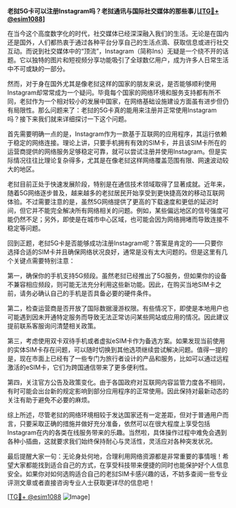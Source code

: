 **老挝5G卡可以注册Instagram吗？老挝通讯与国际社交媒体的那些事儿[[TG💪+ @esim1088](https://t.me/s/esim1088)]**

在当今这个高度数字化的时代，社交媒体已经深深融入我们的生活。无论是在国内还是国外，人们都热衷于通过各种平台分享自己的生活点滴、获取信息或进行社交互动。而说到社交媒体中的“顶流”，Instagram（简称Ins）无疑是一个绕不开的话题。它以独特的图片和短视频分享功能吸引了全球数亿用户，成为许多人日常生活中不可或缺的一部分。

然而，对于身在国外尤其是像老挝这样的国家的朋友来说，是否能够顺利使用Instagram却常常成为一个疑问。毕竟每个国家的网络环境和服务支持都有所不同，老挝作为一个相对较小的发展中国家，在网络基础设施建设方面虽有进步但仍有局限性。那么问题来了：老挝的5G卡真的能用来注册并正常使用Instagram吗？接下来我们就来详细探讨一下这个问题。

首先需要明确一点的是，Instagram作为一款基于互联网的应用程序，其运行依赖于稳定的网络连接。理论上讲，只要手机拥有有效的SIM卡，并且该SIM卡所在的运营商提供的网络服务足够稳定可靠，就可以尝试注册并使用Instagram。但是实际情况往往比理论复杂得多，尤其是在像老挝这样网络覆盖范围有限、网速波动较大的地区。

老挝目前正处于快速发展阶段，特别是在通信技术领域取得了显著成就。近年来，随着5G网络逐步普及，越来越多的老挝居民开始享受到更快捷高效的移动互联网体验。不过需要注意的是，虽然5G网络提供了更高的下载速度和更低的延迟时间，但它并不能完全解决所有网络相关的问题。例如，某些偏远地区的信号强度可能仍然不足；另外，即使是在城市中心区域，也可能会因为网络拥堵而导致连接不稳定等问题。

回到正题，老挝5G卡是否能够成功注册Instagram呢？答案是肯定的——只要你选择合适的SIM卡并且确保网络状况良好，通常是没有太大问题的。但是这里有几个关键点需要特别注意：

第一，确保你的手机支持5G频段。虽然老挝已经推出了5G服务，但如果你的设备不兼容相应频段，则可能无法充分利用这些新功能。因此，在购买当地SIM卡之前，请务必确认自己的手机是否具备必要的硬件条件。

第二，检查运营商是否开放了国际数据漫游权限。有些情况下，即使是本地用户也可能遇到因未开通特定服务而导致无法正常访问某些网站或应用的情况。因此建议提前联系客服询问清楚相关政策。

第三，考虑使用双卡双待手机或者虚拟eSIM卡作为备选方案。如果发现当前使用的实体SIM卡存在问题，可以随时切换到其他选项继续尝试解决问题。值得一提的是，现在市面上已经有了一些专门为旅行者设计的产品和服务，比如可以通过远程激活的eSIM卡，它们为跨国通信带来了更多便利性。

第四，关注官方公告及政策变化。由于各国政府对互联网内容监管力度各不相同，有时可能会出台新的规定影响到部分应用程序的正常使用。因此保持对最新动态的关注有助于避免不必要的麻烦。

综上所述，尽管老挝的网络环境相较于发达国家还有一定差距，但对于普通用户而言，只要采取正确的措施并做好充分准备，依然可以在很大程度上享受包括Instagram在内的各类在线服务带来的乐趣。当然啦，具体操作过程中难免会遇到各种小插曲，这就要求我们始终保持耐心与灵活性，灵活应对各种突发状况。

最后提醒大家一句：无论身处何地，合理利用网络资源都是非常重要的事情哦！希望大家都能找到适合自己的方式，在享受科技带来便捷的同时也能保护好个人信息安全。如果你对如何选购适合自己的老挝SIM卡感兴趣的话，不妨多查阅一些专业评测文章或者直接咨询专业人士获取更详尽的信息吧！

[[TG💪+ @esim1088](https://t.me/s/esim1088) ![Image](https://i.postimg.cc/4NQfJmqS/Snipaste-2025-05-13-00-14-12.png)]